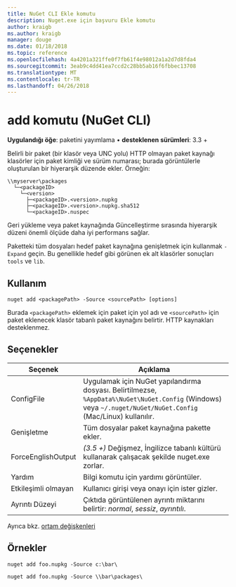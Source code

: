 ```yaml
---
title: NuGet CLI Ekle komutu
description: Nuget.exe için başvuru Ekle komutu
author: kraigb
ms.author: kraigb
manager: douge
ms.date: 01/18/2018
ms.topic: reference
ms.openlocfilehash: 4a4201a321ffe0f7fb61f4e98012a1a2d7d8fda4
ms.sourcegitcommit: 3eab9c4dd41ea7ccd2c28bb5ab16f6fbbec13708
ms.translationtype: MT
ms.contentlocale: tr-TR
ms.lasthandoff: 04/26/2018
---
```

# <a name="add-command-nuget-cli"></a>add komutu (NuGet CLI)

**Uygulandığı öğe**: paketini yayımlama &bullet; **desteklenen sürümleri**: 3.3 +

Belirli bir paket (bir klasör veya UNC yolu) HTTP olmayan paket kaynağı klasörler için paket kimliği ve sürüm numarası; burada görüntülerle oluşturulan bir hiyerarşik düzende ekler. Örneğin:

    \\myserver\packages
      └─<packageID>
        └─<version>
          ├─<packageID>.<version>.nupkg
          ├─<packageID>.<version>.nupkg.sha512
          └─<packageID>.nuspec

Geri yükleme veya paket kaynağında Güncelleştirme sırasında hiyerarşik düzeni önemli ölçüde daha iyi performans sağlar.

Paketteki tüm dosyaları hedef paket kaynağına genişletmek için kullanmak `-Expand` geçin. Bu genellikle hedef gibi görünen ek alt klasörler sonuçları `tools` ve `lib`.

## <a name="usage"></a>Kullanım

```cli
nuget add <packagePath> -Source <sourcePath> [options]
```

Burada `<packagePath>` eklemek için paket için yol adı ve `<sourcePath>` için paket eklenecek klasör tabanlı paket kaynağını belirtir. HTTP kaynakları desteklenmez.

## <a name="options"></a>Seçenekler

| Seçenek | Açıklama |
| --- | --- |
| ConfigFile | Uygulamak için NuGet yapılandırma dosyası. Belirtilmezse, `%AppData%\NuGet\NuGet.Config` (Windows) veya `~/.nuget/NuGet/NuGet.Config` (Mac/Linux) kullanılır.|
| Genişletme | Tüm dosyalar paket kaynağına pakette ekler. |
| ForceEnglishOutput | *(3.5 +)*  Değişmez, İngilizce tabanlı kültürü kullanarak çalışacak şekilde nuget.exe zorlar. |
| Yardım | Bilgi komutu için yardımı görüntüler. |
| Etkileşimli olmayan | Kullanıcı girişi veya onayı için ister gizler. |
| Ayrıntı Düzeyi | Çıktıda görüntülenen ayrıntı miktarını belirtir: *normal*, *sessiz*, *ayrıntılı*. |

Ayrıca bkz. [ortam değişkenleri](cli-ref-environment-variables.md)

## <a name="examples"></a>Örnekler

```cli
nuget add foo.nupkg -Source c:\bar\

nuget add foo.nupkg -Source \\bar\packages\
```
